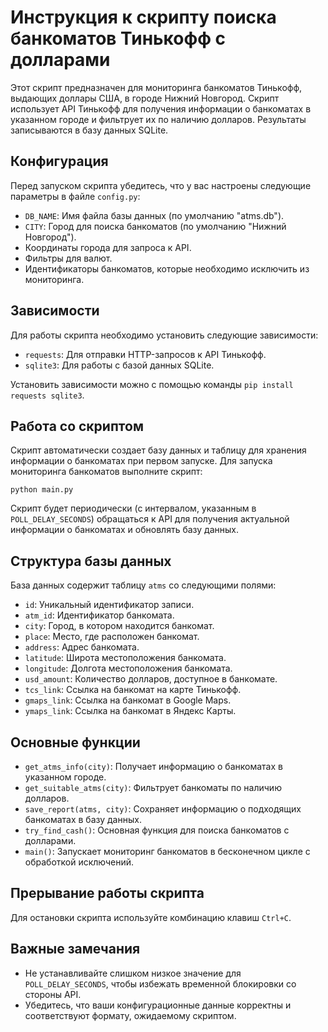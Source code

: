 # Инструкция к скрипту поиска банкоматов Тинькофф с долларами

Этот скрипт предназначен для мониторинга банкоматов Тинькофф, выдающих доллары США, в городе Нижний Новгород. Скрипт использует API Тинькофф для получения информации о банкоматах в указанном городе и фильтрует их по наличию долларов. Результаты записываются в базу данных SQLite.

## Конфигурация

Перед запуском скрипта убедитесь, что у вас настроены следующие параметры в файле `config.py`:

- `DB_NAME`: Имя файла базы данных (по умолчанию "atms.db").
- `CITY`: Город для поиска банкоматов (по умолчанию "Нижний Новгород").
- Координаты города для запроса к API.
- Фильтры для валют.
- Идентификаторы банкоматов, которые необходимо исключить из мониторинга.

## Зависимости

Для работы скрипта необходимо установить следующие зависимости:

- `requests`: Для отправки HTTP-запросов к API Тинькофф.
- `sqlite3`: Для работы с базой данных SQLite.

Установить зависимости можно с помощью команды `pip install requests sqlite3`.

## Работа со скриптом

Скрипт автоматически создает базу данных и таблицу для хранения информации о банкоматах при первом запуске. Для запуска мониторинга банкоматов выполните скрипт:

```
python main.py
```

Скрипт будет периодически (с интервалом, указанным в `POLL_DELAY_SECONDS`) обращаться к API для получения актуальной информации о банкоматах и обновлять базу данных.

## Структура базы данных

База данных содержит таблицу `atms` со следующими полями:

- `id`: Уникальный идентификатор записи.
- `atm_id`: Идентификатор банкомата.
- `city`: Город, в котором находится банкомат.
- `place`: Место, где расположен банкомат.
- `address`: Адрес банкомата.
- `latitude`: Широта местоположения банкомата.
- `longitude`: Долгота местоположения банкомата.
- `usd_amount`: Количество долларов, доступное в банкомате.
- `tcs_link`: Ссылка на банкомат на карте Тинькофф.
- `gmaps_link`: Ссылка на банкомат в Google Maps.
- `ymaps_link`: Ссылка на банкомат в Яндекс Карты.

## Основные функции

- `get_atms_info(city)`: Получает информацию о банкоматах в указанном городе.
- `get_suitable_atms(city)`: Фильтрует банкоматы по наличию долларов.
- `save_report(atms, city)`: Сохраняет информацию о подходящих банкоматах в базу данных.
- `try_find_cash()`: Основная функция для поиска банкоматов с долларами.
- `main()`: Запускает мониторинг банкоматов в бесконечном цикле с обработкой исключений.

## Прерывание работы скрипта

Для остановки скрипта используйте комбинацию клавиш `Ctrl+C`.

## Важные замечания

- Не устанавливайте слишком низкое значение для `POLL_DELAY_SECONDS`, чтобы избежать временной блокировки со стороны API.
- Убедитесь, что ваши конфигурационные данные корректны и соответствуют формату, ожидаемому скриптом.